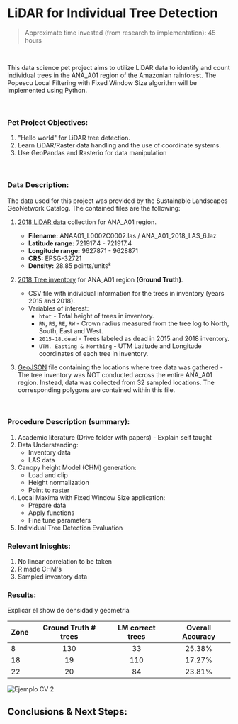 # LiDAR for Individual Tree Detection

> Approximate time invested (from research to implementation): 45 hours 

&nbsp;

This data science pet project aims to utilize LiDAR data to identify and count individual trees in the ANA_A01 region of the Amazonian rainforest. The Popescu Local Filtering with Fixed Window Size algorithm will be implemented using Python.

&nbsp;

### **Pet Project Objectives:**

1. "Hello world" for LiDAR tree detection.
2. Learn LiDAR/Raster data handling and the use of coordinate systems.
3. Use GeoPandas and Rasterio for data manipulation

&nbsp;

### **Data Description:**

The data used for this project was provided by the Sustainable Landscapes GeoNetwork Catalog. The contained files are the following:
1. [2018 LiDAR data](https://www.paisagenslidar.cnptia.embrapa.br/geonetwork/srv/por/catalog.search#/metadata/5119e5aa-ab6a-4bb8-a4b4-a3eff77fe564) collection for ANA_A01 region.

    *  **Filename:** ANAA01_L0002C0002.las / ANA_A01_2018_LAS_6.laz
    *  **Latitude range:** 721917.4 - 721917.4
    *  **Longitude range:** 9627871 - 9628871
    *  **CRS:** EPSG-32721
    *  **Density:** 28.85 points/units²

2. [2018 Tree inventory](https://www.paisagenslidar.cnptia.embrapa.br/geonetwork/srv/spa/catalog.search#/metadata/44d96974-77b0-4e22-9fce-79609604bfd3) for ANA_A01 region **(Ground Truth)**.

    * CSV file with individual information for the trees in inventory (years 2015 and 2018).
    * Variables of interest:
         * `htot` - Total height of trees in inventory.
         * `RN`, `RS`, `RE`, `RW` - Crown radius measured from the tree log to North, South, East and West.
         * `2015-18.dead` - Trees labeled as dead in 2015 and 2018 inventory.
         * `UTM. Easting & Northing` - UTM Latitude and Longitude coordinates of each tree in inventory.

3. [GeoJSON](https://www.paisagenslidar.cnptia.embrapa.br/geoserver/wfs?srsName=EPSG%3A4326&typename=geonode%3Aana_a01_2018_plot_location&outputFormat=json&version=1.0.0&service=WFS&request=GetFeature&access_token=76f1f406d2ad11edb93d00163e1134a6) file containing the locations where tree data was gathered - The tree inventory was NOT conducted across the entire ANA_A01 region. Instead, data was collected from 32 sampled locations. The corresponding polygons are contained within this file. 

&nbsp;

### **Procedure Description (summary):**

1. Academic literature (Drive folder with papers) - Explain self taught
2. Data Understanding:
    * Inventory data
    * LAS data
3. Canopy height Model (CHM) generation:
    * Load and clip
    * Height normalization
    * Point to raster 
4. Local Maxima with Fixed Window Size application:
    * Prepare data
    * Apply functions
    * Fine tune parameters
5. Individual Tree Detection Evaluation


### **Relevant Inisghts:**

1. No linear correlation to be taken
2. R made CHM's
3. Sampled inventory data


### **Results**:

Explicar el show de densidad y geometría

| Zone      | Ground Truth # trees | LM correct trees| Overall Accuracy|
| ----------- | :----:  | :----:  | :----:  |
| 8     | 130       | 33 | 25.38%
| 18   | 19        | 110| 17.27%
| 22  | 20       | 84 | 23.81%





![Ejemplo CV 2](/img/Ejemplo_Cv_2.jpg "Ejemplo CV 2")

## Conclusions & Next Steps:
